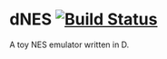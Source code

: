 # dNES [![Build Status](https://travis-ci.org/bittwiddler1/dNES.svg?branch=master)](https://travis-ci.org/bittwiddler1/dNES)
A toy NES emulator written in D.
